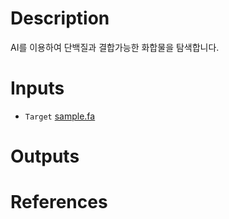 # Description 

AI를 이용하여 단백질과 결합가능한 화합물을 탐색합니다.

# Inputs

* `Target` [sample.fa](https://docs.ad3.io/media/apps/dtiplus_hit/examples/input/sample.fa)

# Outputs

# References
